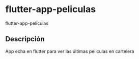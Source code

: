# flutter-app-peliculas

flutter-app-peliculas

## Descripción

App echa en flutter para ver las últimas peliculas en cartelera
